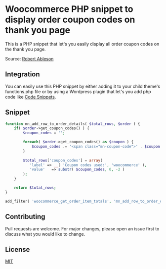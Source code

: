 # Woocommerce PHP snippet to display order coupon codes on thank you page

This is a PHP snippet that let's you easily display all order coupon codes on the thank you page.

Source: [Robert Ableson](https://robertableson.com/woocommerce-php-display-order-coupon-codes/)

## Integration

You can easily use this PHP snippet by either adding it to your child theme's functions.php file or by using a Wordpress plugin that let's you add php code like [Code Snippets](https://en-ca.wordpress.org/plugins/code-snippets/). 

## Snippet

```php
function mn_add_row_to_order_details( $total_rows, $order ) {
	if( $order->get_coupon_codes() ) {
		$coupon_codes = '';

		foreach( $order->get_coupon_codes() as $coupon ) {
			$coupon_codes .= '<span class="mn-coupon-code">' . $coupon . '</span>, ';
		}
		
		$total_rows['coupon_codes'] = array(
		   'label' => __( 'Coupon codes used:', 'woocommerce' ),
		   'value'   => substr( $coupon_codes, 0, -2 )
		);
	}

	return $total_rows;
}

add_filter( 'woocommerce_get_order_item_totals', 'mn_add_row_to_order_details', 10, 2 );
```

## Contributing
Pull requests are welcome. For major changes, please open an issue first to discuss what you would like to change.

## License
[MIT](https://choosealicense.com/licenses/mit/)